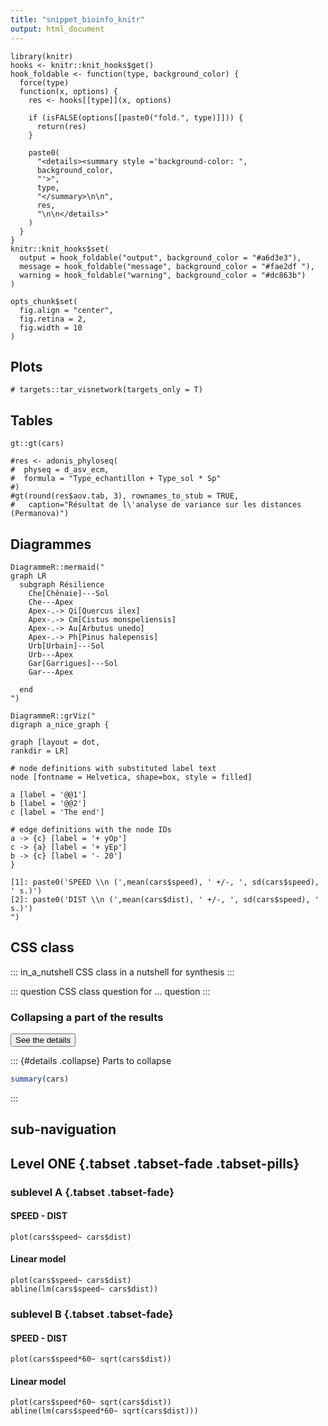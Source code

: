 ```yaml
---
title: "snippet_bioinfo_knitr"
output: html_document
---
```


```{r knitr set up, include=FALSE}
library(knitr)
hooks <- knitr::knit_hooks$get()
hook_foldable <- function(type, background_color) {
  force(type)
  function(x, options) {
    res <- hooks[[type]](x, options)

    if (isFALSE(options[[paste0("fold.", type)]])) {
      return(res)
    }

    paste0(
      "<details><summary style ='background-color: ",
      background_color,
      "'>",
      type,
      "</summary>\n\n",
      res,
      "\n\n</details>"
    )
  }
}
knitr::knit_hooks$set(
  output = hook_foldable("output", background_color = "#a6d3e3"),
  message = hook_foldable("message", background_color = "#fae2df "),
  warning = hook_foldable("warning", background_color = "#dc863b")
)

opts_chunk$set(
  fig.align = "center",
  fig.retina = 2,
  fig.width = 10
)
```

## Plots

```{r Visualise target plan, out.width='80%'}
# targets::tar_visnetwork(targets_only = T)
```

## Tables

```{r results='asis'}
gt::gt(cars)
```

```{r results='asis'}
#res <- adonis_phyloseq(
#  physeq = d_asv_ecm,
#  formula = "Type_echantillon + Type_sol * Sp"
#)
#gt(round(res$aov.tab, 3), rownames_to_stub = TRUE,
#   caption="Résultat de l\'analyse de variance sur les distances (Permanova)")
```


## Diagrammes

```{r}
DiagrammeR::mermaid("
graph LR
  subgraph Résilience
    Che[Chênaie]---Sol
    Che---Apex
    Apex-.-> Qi[Quercus ilex] 
    Apex-.-> Cm[Cistus monspeliensis]
    Apex-.-> Au[Arbutus unedo]  
    Apex-.-> Ph[Pinus halepensis]
    Urb[Urbain]---Sol
    Urb---Apex
    Gar[Garrigues]---Sol
    Gar---Apex

  end
")
```

```{r results="asis"}
DiagrammeR::grViz("
digraph a_nice_graph {

graph [layout = dot,
rankdir = LR]

# node definitions with substituted label text
node [fontname = Helvetica, shape=box, style = filled]

a [label = '@@1']
b [label = '@@2']
c [label = 'The end']

# edge definitions with the node IDs
a -> {c} [label = '+ yOp']
c -> {a} [label = '+ yEp']
b -> {c} [label = '- 20']
}

[1]: paste0('SPEED \\n (',mean(cars$speed), ' +/-, ', sd(cars$speed), ' s.)')
[2]: paste0('DIST \\n (',mean(cars$dist), ' +/-, ', sd(cars$speed), ' s.)')
")
```

## CSS class

::: in_a_nutshell
CSS class in a nutshell for synthesis
:::

::: question
CSS class question for ... question
:::

### Collapsing a part of the results

<button class="btn btn-primary" data-toggle="collapse" data-target="#details">
See the details
</button>  

::: {#details .collapse}
Parts to collapse

```r
summary(cars)
```
:::



## sub-naviguation

## Level ONE   {.tabset .tabset-fade .tabset-pills}
### sublevel A  {.tabset .tabset-fade}

#### SPEED - DIST
```{r}
plot(cars$speed~ cars$dist)
```

#### Linear model
```{r}
plot(cars$speed~ cars$dist)
abline(lm(cars$speed~ cars$dist))
```

### sublevel B  {.tabset .tabset-fade}

#### SPEED - DIST
```{r}
plot(cars$speed*60~ sqrt(cars$dist))
```

#### Linear model
```{r}
plot(cars$speed*60~ sqrt(cars$dist))
abline(lm(cars$speed*60~ sqrt(cars$dist)))
```
